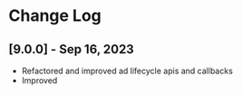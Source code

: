# Change Log

## [9.0.0] - Sep 16, 2023

* Refactored and improved ad lifecycle apis and callbacks
* Improved 
